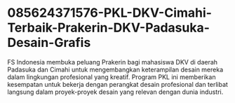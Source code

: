 # 085624371576-PKL-DKV-Cimahi-Terbaik-Prakerin-DKV-Padasuka-Desain-Grafis
FS Indonesia membuka peluang Prakerin bagi mahasiswa DKV di daerah Padasuka dan Cimahi untuk mengembangkan keterampilan desain mereka dalam lingkungan profesional yang kreatif. Program PKL ini memberikan kesempatan untuk bekerja dengan perangkat desain profesional dan terlibat langsung dalam proyek-proyek desain yang relevan dengan dunia industri.
